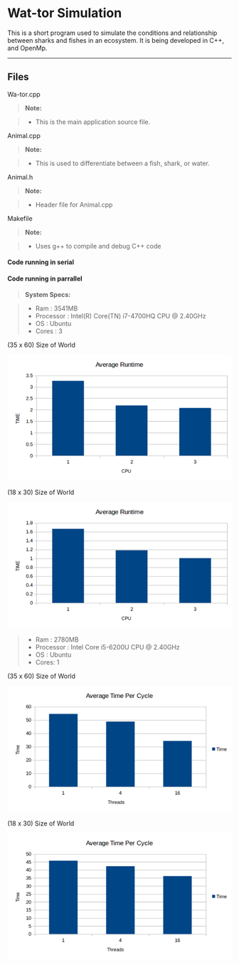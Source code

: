 Wat-tor Simulation
===================

This is a short program used to simulate the conditions and relationship between sharks and fishes in an ecosystem. It is being developed in C++, and OpenMp.

----------


Files
-------------

Wa-tor.cpp

> **Note:**

> - This is the main application source file.

Animal.cpp

> **Note:**

> - This is used to differentiate between a fish, shark, or water. 

Animal.h

> **Note:**

> - Header file for Animal.cpp

Makefile

> **Note:**

> - Uses g++ to compile and debug C++ code


#### <i class="icon-file"></i> Code running in serial


#### <i class="icon-file"></i> Code running in parrallel
> **System Specs:**

> - Ram : 3541MB
> - Processor : Intel(R) Core(TN) i7-4700HQ CPU @ 2.40GHz
> - OS : Ubuntu
> - Cores : 3

(35 x 60) Size of World

![alt text](https://github.com/phelantomas/Wa-tor/blob/master/barchart.png)

(18 x 30) Size of World

![alt text](https://github.com/phelantomas/Wa-tor/blob/master/barchart2.png)

> - Ram : 2780MB
> - Processor : Intel Core i5-6200U CPU @ 2.40GHz
> - OS : Ubuntu
> - Cores: 1

(35 x 60) Size of World

![alt text](https://github.com/phelantomas/Wa-tor/blob/master/Barchart3.png)

(18 x 30) Size of World

![alt text](https://github.com/phelantomas/Wa-tor/blob/master/Barchart4.png)

